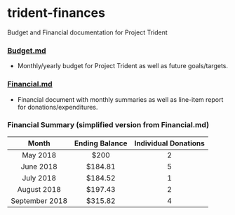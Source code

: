 # trident-finances
Budget and Financial documentation for Project Trident

### [Budget.md](https://github.com/project-trident/trident-finances/blob/master/Budget.md)
* Monthly/yearly budget for Project Trident as well as future goals/targets.

### [Financial.md](https://github.com/project-trident/trident-finances/blob/master/Finances.md)
* Financial document with monthly summaries as well as line-item report for donations/expenditures.

### Financial Summary (simplified version from Financial.md)
| Month | Ending Balance | Individual Donations |
|:---:|:---:|:---:|
|May 2018 | $200 | 2 |
|June 2018 | $184.81 | 5 |
|July 2018 | $184.52 | 1 |
|August 2018 | $197.43 | 2 |
|September 2018 | $315.82 | 4 |
